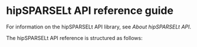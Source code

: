 # hipSPARSELt API reference guide

For information on the hipSPARSELt API library, see
*About hipSPARSELt API*.

The hipSPARSELt API reference is structured as follows:

<!--* Classes
  * [Class list](annotated.html)

* Files
  * [File list](files.html)
  * [File members](globals.html)
-->
